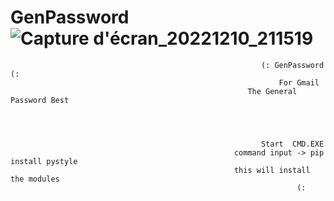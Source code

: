 # GenPassword![Capture d'écran_20221210_211519](https://user-images.githubusercontent.com/119492886/206874087-0d8dc34a-da2d-4a79-a455-b90b58a3a8a8.png)


                                
                                                            (: GenPassword (:
                                                                For Gmail 
                                                         The General Password Best



                                                         
                                                            Start  CMD.EXE 
                                                      command input -> pip install pystyle
                                                      this will install the modules 
                                                                    (:
